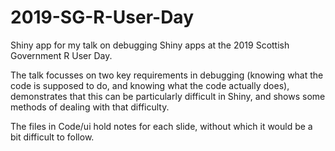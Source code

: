 # 2019-SG-R-User-Day
Shiny app for my talk on debugging Shiny apps at the 2019 Scottish Government R User Day. 

The talk focusses on two key requirements in debugging (knowing what the code is supposed to do, and knowing what the code actually does), demonstrates that this can be particularly difficult in Shiny, and shows some methods of dealing with that difficulty.

The files in Code/ui hold notes for each slide, without which it would be a bit difficult to follow.
